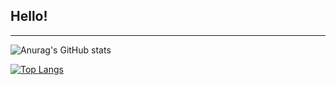 ## Hello!
-------------------------------------

![Anurag's GitHub stats](https://github-readme-stats.vercel.app/api?username=Noreen-py&show_icons=true&theme=radical)
  
[![Top Langs](https://github-readme-stats.vercel.app/api/top-langs/?username=Noreen-py&layout=compact)](https://github.com/anuraghazra/github-readme-stats)



<!--START_SECTION:waka-->
<!--END_SECTION:waka-->
